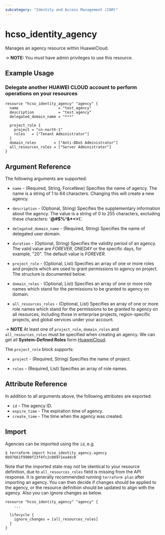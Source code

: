 ```yaml
---
subcategory: "Identity and Access Management (IAM)"
---
```


# hcso_identity_agency

Manages an agency resource within HuaweiCloud.

-> **NOTE:** You *must* have admin privileges to use this resource.

## Example Usage

### Delegate another HUAWEI CLOUD account to perform operations on your resources

```hcl
resource "hcso_identity_agency" "agency" {
  name                  = "test_agency"
  description           = "test agency"
  delegated_domain_name = "***"

  project_role {
    project = "cn-north-1"
    roles   = ["Tenant Administrator"]
  }
  domain_roles        = ["Anti-DDoS Administrator"]
  all_resources_roles = ["Server Administrator"]
}
```

## Argument Reference

The following arguments are supported:

* `name` - (Required, String, ForceNew) Specifies the name of agency. The name is a string of 1 to 64 characters.
  Changing this will create a new agency.

* `description` - (Optional, String) Specifies the supplementary information about the agency. The value is a string of
  0 to 255 characters, excluding these characters: '**@#$%^&*<>\\**'.

* `delegated_domain_name` - (Required, String) Specifies the name of delegated user domain.

* `duration` - (Optional, String) Specifies the validity period of an agency. The valid value are *FOREVER*, *ONEDAY*
  or the specific days, for example, "20". The default value is *FOREVER*.

* `project_role` - (Optional, List) Specifies an array of one or more roles and projects which are used to grant
  permissions to agency on project. The structure is documented below.

* `domain_roles` - (Optional, List) Specifies an array of one or more role names which stand for the permissions to be
  granted to agency on domain.

* `all_resources_roles` - (Optional, List) Specifies an array of one or more role names which stand for the permissions
  to be granted to agency on all resources, including those in enterprise projects, region-specific projects,
  and global services under your account.

-> **NOTE**
At least one of `project_role`, `domain_roles` and `all_resources_roles` must be specified when creating an agency.
We can get all **System-Defined Roles** form
[HuaweiCloud](https://support.huaweicloud.com/intl/en-us/usermanual-permissions/iam_01_0001.html).

The `project_role` block supports:

* `project` - (Required, String) Specifies the name of project.

* `roles` - (Required, List) Specifies an array of role names.

## Attribute Reference

In addition to all arguments above, the following attributes are exported:

* `id` - The agency ID.
* `expire_time` - The expiration time of agency.
* `create_time` - The time when the agency was created.

## Import

Agencies can be imported using the `id`, e.g.

```
$ terraform import hcso_identity_agency.agency 0b97661f9900f23f4fc2c00971ea4dc0
```

Note that the imported state may not be identical to your resource definition, due to `all_resources_roles` field is
missing from the API response. It is generally recommended running `terraform plan` after importing an agency.
You can then decide if changes should be applied to the agency, or the resource definition should be updated to
align with the agency. Also you can ignore changes as below.

```hcl
resource "hcso_identity_agency" "agency" {
    ...

  lifecycle {
    ignore_changes = [all_resources_roles]
  }
}
```
